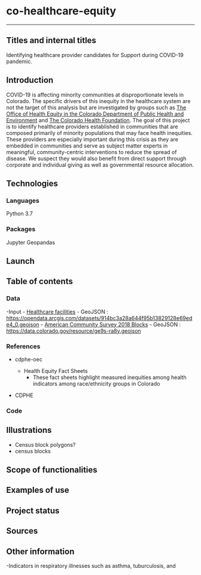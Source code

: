 # co-healthcare-equity

-----

## Titles and internal titles

Identifying healthcare provider candidates for Support during COVID-19 pandemic.

## Introduction

COVID-19 is affecting minority communities at disproportionate levels in Colorado. The specific drivers of this inequity in the healthcare system are not the target of this analysis but are investigated by groups such as [The Office of Health Equity in the Colorado Department of Public Health and Environment](https://colorado.gov/pacific/cdphe/ohe) and [The Colorado Health Foundation](https://www.coloradohealth.org/how-we-work/how-we-are-working-achieve-health-equity).
The goal of this project is to identify healthcare providers established in communities that are composed primarily of minority populations that may face health inequities. These providers are especially important during this crisis as they are embedded in communities and serve as subject matter experts in meaningful, community-centric interventions to reduce the spread of disease. We suspect they would also benefit from direct support through corporate and individual giving as well as governmental resource allocation.

## Technologies

### Languages
Python 3.7

### Packages
Jupyter
Geopandas


## Launch



## Table of contents

### Data 

-Input
    - [Healthcare facilities](https://opendata.arcgis.com/datasets/914bc3a28a644f95b13829128e69ede4_0.geojson)
        - GeoJSON : https://opendata.arcgis.com/datasets/914bc3a28a644f95b13829128e69ede4_0.geojson
    - [American Community Survey 2018 Blocks](https://data-cdphe.opendata.arcgis.com/datasets/cdphe-health-facilities?geometry=-123.085%2C35.553%2C-81.271%2C41.560)
        - GeoJSON : https://data.colorado.gov/resource/ge9s-ra8y.geojson


### References

- cdphe-oec
    - Health Equity Fact Sheets
        - These fact sheets highlight measured inequities among health indicators among race/ethnicity groups in Colorado
    
- CDPHE 

### Code

## Illustrations

- Census block polygons?
- census blocks

## Scope of functionalities 
## Examples of use
## Project status 
## Sources
## Other information

 -Indicators in respiratory illnesses such as asthma, tuburculosis, and 

 
